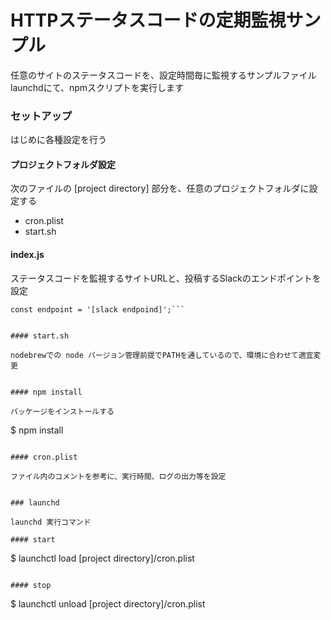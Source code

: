 # HTTPステータスコードの定期監視サンプル

任意のサイトのステータスコードを、設定時間毎に監視するサンプルファイル
launchdにて、npmスクリプトを実行します

### セットアップ

はじめに各種設定を行う

#### プロジェクトフォルダ設定

次のファイルの [project directory] 部分を、任意のプロジェクトフォルダに設定する

- cron.plist
- start.sh


#### index.js

ステータスコードを監視するサイトURLと、投稿するSlackのエンドポイントを設定

```const url = '[site url]';
const endpoint = '[slack endpoind]';```


#### start.sh

nodebrewでの node バージョン管理前提でPATHを通しているので、環境に合わせて適宜変更


#### npm install

パッケージをインストールする

```
$ npm install
```

#### cron.plist

ファイル内のコメントを参考に、実行時間、ログの出力等を設定


### launchd

launchd 実行コマンド

#### start

```
$ launchctl load [project directory]/cron.plist
```

#### stop

```
$ launchctl unload [project directory]/cron.plist
```